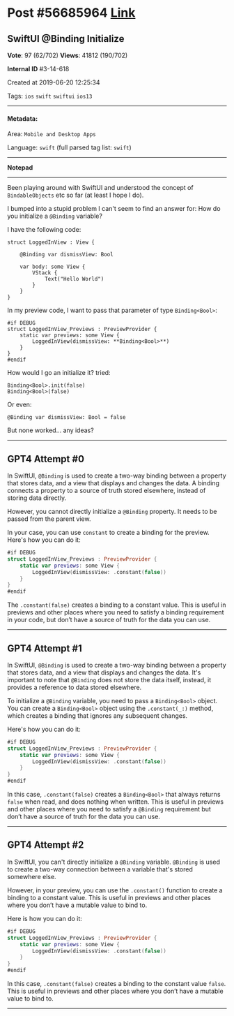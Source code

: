 
# Post \#56685964 [Link](https://stackoverflow.com/questions/56685964/)

## SwiftUI @Binding Initialize

**Vote**: 97 (62/702) **Views**: 41812 (190/702) 

**Internal ID** \#3-14-618

Created at 2019-06-20 12:25:34

Tags: `ios` `swift` `swiftui` `ios13`

----------

#### Metadata:

Area: `Mobile and Desktop Apps`

Language: `swift` (full parsed tag list: `swift`)

----------

**Notepad**


----------

Been playing around with SwiftUI and understood the concept of `BindableObjects` etc so far (at least I hope I do). 

I bumped into a stupid problem I can't seem to find an answer for: 
How do you initialize a `@Binding` variable?

I have the following code:

```
struct LoggedInView : View {

    @Binding var dismissView: Bool

    var body: some View {
        VStack {
            Text("Hello World")
        }
    }
}
```


In my preview code, I want to pass that parameter of type `Binding<Bool>`:

```
#if DEBUG
struct LoggedInView_Previews : PreviewProvider {
    static var previews: some View {
        LoggedInView(dismissView: **Binding<Bool>**)
    }
}
#endif
```


How would I go an initialize it? tried:

```
Binding<Bool>.init(false)
Binding<Bool>(false)
```


Or even:

```
@Binding var dismissView: Bool = false
```


But none worked... any ideas?


----------
        
## GPT4 Attempt \#0

In SwiftUI, `@Binding` is used to create a two-way binding between a property that stores data, and a view that displays and changes the data. A binding connects a property to a source of truth stored elsewhere, instead of storing data directly. 

However, you cannot directly initialize a `@Binding` property. It needs to be passed from the parent view. 

In your case, you can use `constant` to create a binding for the preview. Here's how you can do it:

```swift
#if DEBUG
struct LoggedInView_Previews : PreviewProvider {
    static var previews: some View {
        LoggedInView(dismissView: .constant(false))
    }
}
#endif
```

The `.constant(false)` creates a binding to a constant value. This is useful in previews and other places where you need to satisfy a binding requirement in your code, but don’t have a source of truth for the data you can use.

--------

## GPT4 Attempt \#1

In SwiftUI, `@Binding` is used to create a two-way binding between a property that stores data, and a view that displays and changes the data. It's important to note that `@Binding` does not store the data itself, instead, it provides a reference to data stored elsewhere.

To initialize a `@Binding` variable, you need to pass a `Binding<Bool>` object. You can create a `Binding<Bool>` object using the `.constant(_:)` method, which creates a binding that ignores any subsequent changes.

Here's how you can do it:

```swift
#if DEBUG
struct LoggedInView_Previews : PreviewProvider {
    static var previews: some View {
        LoggedInView(dismissView: .constant(false))
    }
}
#endif
```

In this case, `.constant(false)` creates a `Binding<Bool>` that always returns `false` when read, and does nothing when written. This is useful in previews and other places where you need to satisfy a `@Binding` requirement but don’t have a source of truth for the data you can use.

--------

## GPT4 Attempt \#2

In SwiftUI, you can't directly initialize a `@Binding` variable. `@Binding` is used to create a two-way connection between a variable that's stored somewhere else.

However, in your preview, you can use the `.constant()` function to create a binding to a constant value. This is useful in previews and other places where you don’t have a mutable value to bind to.

Here is how you can do it:

```swift
#if DEBUG
struct LoggedInView_Previews : PreviewProvider {
    static var previews: some View {
        LoggedInView(dismissView: .constant(false))
    }
}
#endif
```

In this case, `.constant(false)` creates a binding to the constant value `false`. This is useful in previews and other places where you don’t have a mutable value to bind to.

--------

